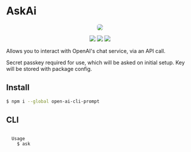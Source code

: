 # AskAi

<!-- ![Image of Rsrc](https://i.ibb.co/kxbDf0k/Sys-Rsrc-Demo.png) -->

<p align='center'>
<img width="auto" height="auto" src="https://i.ibb.co/7g67xHY/Ask-AI-demo1.png" style="border-radius:5px">
</p>
<div align=center>

<img  src='https://img.shields.io/npm/v/open-ai-cli-prompt.svg?style=flat'>

<img  src='https://img.shields.io/npm/dt/open-ai-cli-prompt.svg?style=flat'>

<img  src='https://img.shields.io/npm/l/open-ai-cli-prompt.svg?style=flat'>

</div>

<!-- CURRENTLY IN DEVELOPMENT\* -->

Allows you to interact with OpenAI's chat service, via an API call.

Secret passkey required for use, which will be asked on initial setup.
Key will be stored with package config.

## Install

```bash
$ npm i --global open-ai-cli-prompt
```

<!-- $ askai --help -->

## CLI

```

  Usage
    $ ask


```

